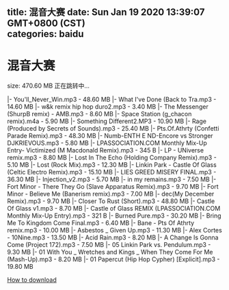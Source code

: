 
title: 混音大赛
date: Sun Jan 19 2020 13:39:07 GMT+0800 (CST)    
categories: baidu
---

# 混音大赛
size: 470.60 MB
 正在跳转中...
 
|- You'll_Never_Win.mp3 - 48.60 MB
|- What I've Done (Back to Tra.mp3 - 14.60 MB
|- w&k remix hip hop duro2.mp3 - 3.40 MB
|- The Messenger (ShurpB remix) - AMB.mp3 - 8.60 MB
|- Space Station (g_chacon remix).m4a - 5.90 MB
|- Something Different2.MP3 - 10.90 MB
|- Rage (Produced by Secrets of Sounds).mp3 - 25.40 MB
|- Pts.Of.Athrty (Confetti Parade Remix).mp3 - 48.30 MB
|- Numb-ENTH E ND-Encore vs Stronger DJKRIEVOUS.mp3 - 5.80 MB
|- LPASSOCIATION.COM Monthly Mix-Up Entry- Victimized (M Macdonald Remix).mp3 - 345 B
|- LP - UNiverse remix.mp3 - 8.80 MB
|- Lost In The Echo (Holding Company Remix).mp3 - 5.10 MB
|- Lost (Rock Mix).mp3 - 12.30 MB
|- Linkin Park - Castle Of Glass (Celtic Electro Remix).mp3 - 15.10 MB
|- LIES GREED MISERY FINAL.mp3 - 36.30 MB
|- Injection_v2.mp3 - 5.70 MB
|- in my remains.mp3 - 7.50 MB
|- Fort Minor - There They Go (Slave Apparatus Remix).mp3 - 9.70 MB
|- Fort Minor - Believe Me (Banerism remix).mp3 - 7.00 MB
|- dec(My December Remix).mp3 - 9.70 MB
|- Closer To Rust (Short).mp3 - 48.80 MB
|- Castle Of Glass v1.mp3 - 8.70 MB
|- Castle of Glass REMIX (LPASSOCIATION.COM Monthly Mix-Up Entry).mp3 - 321 B
|- Burned Pure.mp3 - 30.20 MB
|- Bring Me To Kingdom Come Final.mp3 - 6.40 MB
|- Bane - Pts Of Athrty remix.mp3 - 10.00 MB
|- Asbestos _ Given Up.mp3 - 11.30 MB
|- Alex Cortes - 10Nine.mp3 - 13.50 MB
|- Acid Rain.mp3 - 8.20 MB
|- A Change Is Gonna Come (Project 172).mp3 - 7.50 MB
|- 05 Linkin Park vs. Pendulum.mp3 - 9.30 MB
|- 01 With You _ Wretches and Kings _ When They Come For Me (Mash-Up).mp3 - 8.20 MB
|- 01 Papercut (Hip Hop Cypher) [Explicit].mp3 - 19.80 MB

[How to download](https://bpcam.bemobtrk.com/go/2ceec3aa-1ca2-46d6-b9ff-aaa5c184517c?jno=3789)